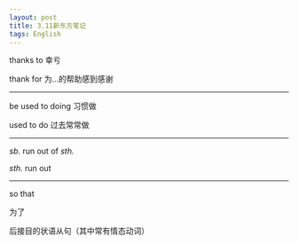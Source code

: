```yaml
---
layout: post
title: 3.11新东方笔记
tags: English
---
```


thanks to 幸亏

thank for 为…的帮助感到感谢

-------

be used to doing 习惯做

used to do 过去常常做

-------

*sb.* run out of *sth.*

*sth.* run out

-------

so that

为了

后接目的状语从句（其中常有情态动词）
